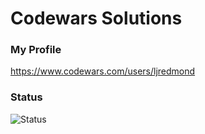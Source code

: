 # Codewars Solutions

### My Profile
https://www.codewars.com/users/ljredmond

### Status
![Status](https://www.codewars.com/users/ljredmond/badges/large)